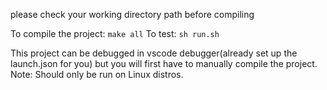 please check your working directory path before compiling

To compile the project: `make all`
To test: `sh run.sh`

This project can be debugged in vscode debugger(already set up the launch.json for you) but
you will first have to manually compile the project.
Note: Should only be run on Linux distros.